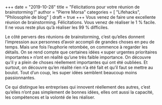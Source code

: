 +++
date        = "2019-10-28"
title       = "Félicitations pour votre réunion de brainstorming !"
author      = "Pierre Morsa"
categories  = [ "Lifehacks", "Philosophie de blog" ]
draft       = true
+++
Vous venez de faire une excellente réunion de brainstorming. Félicitations. Vous venez de réaliser le 1 % facile. Il ne vous reste plus qu’à réaliser les 99 % difficiles.

Le côté pervers des réunions de brainstorming, c’est qu’elles donnent l’impression aux personnes d’avoir accompli de grandes choses en peu de temps. Mais une fois l’euphorie retombée, on commence à regarder les détails. On se rend compte que certaines idées « super urgentes prioritaires importantes » n’ont en réalité qu’une très faible importance. On découvre qu’il y a plein de choses réellement importantes qui ont été oubliées. Et surtout, on découvre qu’en réalité rien n’a été fait et qu’il faut se mettre au boulot. Tout d’un coup, les super idées semblent beaucoup moins passionnantes.

Ce qui distingue les entreprises qui innovent réellement des autres, c’est qu’elles n’ont pas simplement de bonnes idées, elles ont aussi la capacité, les compétences et la volonté de les réaliser.
